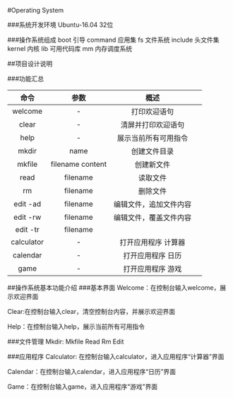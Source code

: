 #Operating System

###系统开发环境
Ubuntu-16.04 32位

###操作系统组成
boot 引导
command 应用集
fs 文件系统
include 头文件集
kernel 内核
lib 可用代码库
mm 内存调度系统

##项目设计说明


###功能汇总

| 命令 | 参数 | 概述 |   |
|:---:|:----:|:---:| :---: |
| welcome | - | 打印欢迎语句 |  |
| clear | - | 清屏并打印欢迎语句 |  |
| help | - | 展示当前所有可用指令 |  |
| mkdir | name | 创建文件目录 |  |
| mkfile | filename content | 创建新文件 |  |
| read | filename | 读取文件 |  |
| rm | filename | 删除文件 |  |
| edit -ad| filename | 编辑文件，追加文件内容 |  |
| edit -rw| filename | 编辑文件，覆盖文件内容 |  |
| edit -tr| filename |  |  |
| calculator | - | 打开应用程序 计算器 |  |
| calendar | - | 打开应用程序 日历 |  |
| game | - | 打开应用程序 游戏|  |



##操作系统基本功能介绍
###基本界面
Welcome：在控制台输入welcome，展示欢迎界面

Clear:在控制台输入clear，清空控制台内容，并展示欢迎界面

Help：在控制台输入help，展示当前所有可用指令

###文件管理
Mkdir:
Mkfile
Read
Rm
Edit

###应用程序
Calculator: 在控制台输入calculator，进入应用程序“计算器”界面

Calendar：在控制台输入calendar，进入应用程序“日历”界面

Game：在控制台输入game，进入应用程序“游戏”界面